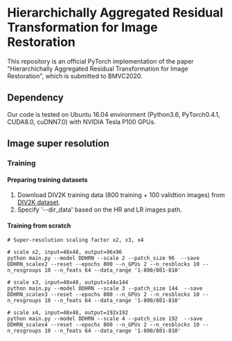 # Hierarchichally Aggregated Residual Transformation for Image Restoration

This repository is an official PyTorch implementation of the paper "Hierarchichally Aggregated Residual Transformation for Image Restoration", which is submitted to BMVC2020.

## Dependency

Our code is tested on Ubuntu 16.04 environment (Python3.6, PyTorch0.4.1, CUDA8.0, cuDNN7.0) with NVIDIA Tesla P100 GPUs.

## Image super resolution

### Training

#### Preparing training datasets

1. Download DIV2K training data (800 training + 100 validtion images) from [DIV2K dataset](https://data.vision.ee.ethz.ch/cvl/DIV2K/).
2. Specify '--dir_data' based on the HR and LR images path.

#### Training from scratch

```Shell
# Super-resolution scaling factor x2, x3, x4

# scale x2, input=48x48, output=96x96
python main.py --model DDHRN --scale 2 --patch_size 96  --save DDHRN_scalex2 --reset --epochs 800 --n_GPUs 2 --n_resblocks 10 --n_resgroups 10 --n_feats 64 --data_range '1-800/801-810'

# scale x3, input=48x48, output=144x144
python main.py --model DDHRN --scale 3 --patch_size 144  --save DDHRN_scalex3 --reset --epochs 800 --n_GPUs 2 --n_resblocks 10 --n_resgroups 10 --n_feats 64 --data_range '1-800/801-810'

# scale x4, input=48x48, output=192x192
python main.py --model DDHRN --scale 4 --patch_size 192  --save DDHRN_scalex4 --reset --epochs 800 --n_GPUs 2 --n_resblocks 10 --n_resgroups 10 --n_feats 64 --data_range '1-800/801-810'
```
